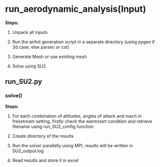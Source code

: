 # run_aerodynamic_analysis(Input) 

**Steps:**

1. Unpack all inputs

2. Run the airfoil generation script in a separate directory (using pygeo if 3d case, else parsec or cst)

3. Generate Mesh or use existing mesh

4. Solve using SU2


## run_SU2.py

### solve()
**Steps:**

1. For each combination of altitudes, angles of attack and mach in freestream setting, firstly check the warmstart condition and retrieve filename using run_SU2_config function

2. Create directory of the results

3. Run the solver parallelly using MPI, results will be written in SU2_output.log

4. Read results and store it in excel

